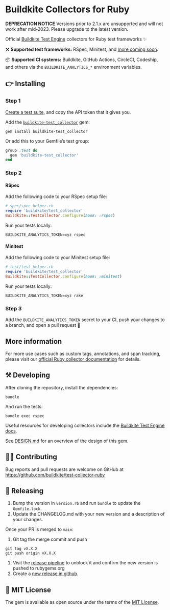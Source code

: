 # Buildkite Collectors for Ruby

**DEPRECATION NOTICE**
Versions prior to 2.1.x are unsupported and will not work after mid-2023. Please upgrade to the latest version.

Official [Buildkite Test Engine](https://buildkite.com/platform/test-engine) collectors for Ruby test frameworks ✨

⚒ **Supported test frameworks:** RSpec, Minitest, and [more coming soon](https://github.com/buildkite/test-collector-ruby/issues?q=is%3Aissue+is%3Aopen+label%3A%22test+frameworks%22).

📦 **Supported CI systems:** Buildkite, GitHub Actions, CircleCI, Codeship, and others via the `BUILDKITE_ANALYTICS_*` environment variables.

## 👉 Installing

### Step 1

[Create a test suite](https://buildkite.com/docs/test-analytics), and copy the API token that it gives you.

Add the [`buildkite-test_collector`](https://rubygems.org/gems/buildkite-test_collector) gem:

```shell
gem install buildkite-test_collector
```

Or add this to your Gemfile’s test group:

```ruby
group :test do
  gem 'buildkite-test_collector'
end
```

### Step 2

#### RSpec

Add the following code to your RSpec setup file:

```ruby
# spec/spec_helper.rb
require 'buildkite/test_collector'
Buildkite::TestCollector.configure(hook: :rspec)
```

Run your tests locally:

```shell
BUILDKITE_ANALYTICS_TOKEN=xyz rspec
```

#### Minitest

Add the following code to your Minitest setup file:

```ruby
# test/test_helper.rb
require 'buildkite/test_collector'
Buildkite::TestCollector.configure(hook: :minitest)
```

Run your tests locally:

```shell
BUILDKITE_ANALYTICS_TOKEN=xyz rake
```

### Step 3

Add the `BUILDKITE_ANALYTICS_TOKEN` secret to your CI, push your changes to a branch, and open a pull request 🎉


## More information

For more use cases such as custom tags, annotations, and span tracking, please visit our [official Ruby collector documentation](https://buildkite.com/docs/test-engine/ruby-collectors) for details.

## ⚒ Developing

After cloning the repository, install the dependencies:

```
bundle
```

And run the tests:

```
bundle exec rspec
```

Useful resources for developing collectors include the [Buildkite Test Engine docs](https://buildkite.com/docs/test-engine).

See [DESIGN.md](DESIGN.md) for an overview of the design of this gem.

## 👩‍💻 Contributing

Bug reports and pull requests are welcome on GitHub at https://github.com/buildkite/test-collector-ruby

## 🚀 Releasing

1. Bump the version in `version.rb` and run `bundle` to update the `Gemfile.lock`.
1. Update the CHANGELOG.md with your new version and a description of your changes.

Once your PR is merged to `main`:

1. Git tag the merge commit and push
```
git tag vX.X.X
git push origin vX.X.X
```
1. Visit the [release pipeline](https://buildkite.com/buildkite/test-collector-ruby-release) to unblock it and confirm the new version is pushed to rubygems.org
1. Create a [new release in github](https://github.com/buildkite/test-collector-ruby/releases).

## 📜 MIT License

The gem is available as open source under the terms of the [MIT License](https://opensource.org/licenses/MIT).
